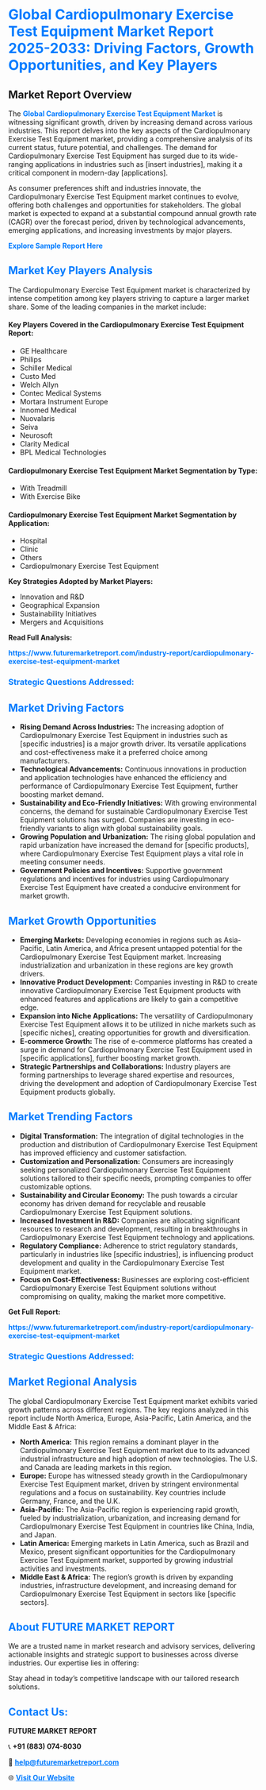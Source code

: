 <h1 style="color: #007BFF;">Global Cardiopulmonary Exercise Test Equipment Market Report 2025-2033: Driving Factors, Growth Opportunities, and Key Players</h1>

<section id="overview">
<h2>Market Report Overview</h2>
<p>The <a href="https://www.futuremarketreport.com/industry-report/cardiopulmonary-exercise-test-equipment-market" style="color: #007BFF; text-decoration: none;"><strong>Global Cardiopulmonary Exercise Test Equipment Market</strong></a> is witnessing significant growth, driven by increasing demand across various industries. This report delves into the key aspects of the Cardiopulmonary Exercise Test Equipment market, providing a comprehensive analysis of its current status, future potential, and challenges. The demand for Cardiopulmonary Exercise Test Equipment has surged due to its wide-ranging applications in industries such as [insert industries], making it a critical component in modern-day [applications].</p>
<p>As consumer preferences shift and industries innovate, the Cardiopulmonary Exercise Test Equipment market continues to evolve, offering both challenges and opportunities for stakeholders. The global market is expected to expand at a substantial compound annual growth rate (CAGR) over the forecast period, driven by technological advancements, emerging applications, and increasing investments by major players.</p>
</section>

<section id="overview">
<p><a href="https://www.futuremarketreport.com/request-sample/reportId=127301" style="color: #007BFF; text-decoration: none;"><strong>Explore Sample Report Here</strong></a></p>
</section>

<section id="key-players">
<h2 style="color: #007BFF;">Market Key Players Analysis</h2>
<p>The Cardiopulmonary Exercise Test Equipment market is characterized by intense competition among key players striving to capture a larger market share. Some of the leading companies in the market include:</p>
<h4>Key Players Covered in the Cardiopulmonary Exercise Test Equipment Report:</h4>
<ul><li>GE Healthcare</li><li>Philips</li><li>Schiller Medical</li><li>Custo Med</li><li>Welch Allyn</li><li>Contec Medical Systems</li><li>Mortara Instrument Europe</li><li>Innomed Medical</li><li>Nuovalaris</li><li>Seiva</li><li>Neurosoft</li><li>Clarity Medical</li><li>BPL Medical Technologies</li></ul>
<h4>Cardiopulmonary Exercise Test Equipment Market Segmentation by Type:</h4>
<ul><li>With Treadmill</li><li>With Exercise Bike</li></ul>

<h4>Cardiopulmonary Exercise Test Equipment Market Segmentation by Application:</h4>
<ul><li>Hospital</li><li>Clinic</li><li>Others</li><li>Cardiopulmonary Exercise Test Equipment</li></ul>
<p><strong>Key Strategies Adopted by Market Players:</strong></p>
<ul>
<li>Innovation and R&D</li>
<li>Geographical Expansion</li>
<li>Sustainability Initiatives</li>
<li>Mergers and Acquisitions</li>
</ul>
</section>

<section>
<p><strong>Read Full Analysis: </strong></p><a href="https://www.futuremarketreport.com/industry-report/cardiopulmonary-exercise-test-equipment-market" style="color: #007BFF; text-decoration: none;"><strong>https://www.futuremarketreport.com/industry-report/cardiopulmonary-exercise-test-equipment-market</strong></a>
<h3 style="color: #007BFF;">Strategic Questions Addressed:</h3>
</section>

<section id="driving-factors">
<h2 style="color: #007BFF;">Market Driving Factors</h2>
<ul>
<li><strong>Rising Demand Across Industries:</strong> The increasing adoption of Cardiopulmonary Exercise Test Equipment in industries such as [specific industries] is a major growth driver. Its versatile applications and cost-effectiveness make it a preferred choice among manufacturers.</li>
<li><strong>Technological Advancements:</strong> Continuous innovations in production and application technologies have enhanced the efficiency and performance of Cardiopulmonary Exercise Test Equipment, further boosting market demand.</li>
<li><strong>Sustainability and Eco-Friendly Initiatives:</strong> With growing environmental concerns, the demand for sustainable Cardiopulmonary Exercise Test Equipment solutions has surged. Companies are investing in eco-friendly variants to align with global sustainability goals.</li>
<li><strong>Growing Population and Urbanization:</strong> The rising global population and rapid urbanization have increased the demand for [specific products], where Cardiopulmonary Exercise Test Equipment plays a vital role in meeting consumer needs.</li>
<li><strong>Government Policies and Incentives:</strong> Supportive government regulations and incentives for industries using Cardiopulmonary Exercise Test Equipment have created a conducive environment for market growth.</li>
</ul>
</section>

<section id="growth-opportunities">
<h2 style="color: #007BFF;">Market Growth Opportunities</h2>
<ul>
<li><strong>Emerging Markets:</strong> Developing economies in regions such as Asia-Pacific, Latin America, and Africa present untapped potential for the Cardiopulmonary Exercise Test Equipment market. Increasing industrialization and urbanization in these regions are key growth drivers.</li>
<li><strong>Innovative Product Development:</strong> Companies investing in R&D to create innovative Cardiopulmonary Exercise Test Equipment products with enhanced features and applications are likely to gain a competitive edge.</li>
<li><strong>Expansion into Niche Applications:</strong> The versatility of Cardiopulmonary Exercise Test Equipment allows it to be utilized in niche markets such as [specific niches], creating opportunities for growth and diversification.</li>
<li><strong>E-commerce Growth:</strong> The rise of e-commerce platforms has created a surge in demand for Cardiopulmonary Exercise Test Equipment used in [specific applications], further boosting market growth.</li>
<li><strong>Strategic Partnerships and Collaborations:</strong> Industry players are forming partnerships to leverage shared expertise and resources, driving the development and adoption of Cardiopulmonary Exercise Test Equipment products globally.</li>
</ul>
</section>

<section id="trending-factors">
<h2 style="color: #007BFF;">Market Trending Factors</h2>
<ul>
<li><strong>Digital Transformation:</strong> The integration of digital technologies in the production and distribution of Cardiopulmonary Exercise Test Equipment has improved efficiency and customer satisfaction.</li>
<li><strong>Customization and Personalization:</strong> Consumers are increasingly seeking personalized Cardiopulmonary Exercise Test Equipment solutions tailored to their specific needs, prompting companies to offer customizable options.</li>
<li><strong>Sustainability and Circular Economy:</strong> The push towards a circular economy has driven demand for recyclable and reusable Cardiopulmonary Exercise Test Equipment solutions.</li>
<li><strong>Increased Investment in R&D:</strong> Companies are allocating significant resources to research and development, resulting in breakthroughs in Cardiopulmonary Exercise Test Equipment technology and applications.</li>
<li><strong>Regulatory Compliance:</strong> Adherence to strict regulatory standards, particularly in industries like [specific industries], is influencing product development and quality in the Cardiopulmonary Exercise Test Equipment market.</li>
<li><strong>Focus on Cost-Effectiveness:</strong> Businesses are exploring cost-efficient Cardiopulmonary Exercise Test Equipment solutions without compromising on quality, making the market more competitive.</li>
</ul>
</section>

<section>
<p><strong>Get Full Report: </strong></p><a href="https://www.futuremarketreport.com/industry-report/cardiopulmonary-exercise-test-equipment-market" style="color: #007BFF; text-decoration: none;"><strong>https://www.futuremarketreport.com/industry-report/cardiopulmonary-exercise-test-equipment-market</strong></a>
<h3 style="color: #007BFF;">Strategic Questions Addressed:</h3>
</section>


<section id="regional-analysis">
<h2 style="color: #007BFF;">Market Regional Analysis</h2>
<p>The global Cardiopulmonary Exercise Test Equipment market exhibits varied growth patterns across different regions. The key regions analyzed in this report include North America, Europe, Asia-Pacific, Latin America, and the Middle East & Africa:</p>
<ul>
<li><strong>North America:</strong> This region remains a dominant player in the Cardiopulmonary Exercise Test Equipment market due to its advanced industrial infrastructure and high adoption of new technologies. The U.S. and Canada are leading markets in this region.</li>
<li><strong>Europe:</strong> Europe has witnessed steady growth in the Cardiopulmonary Exercise Test Equipment market, driven by stringent environmental regulations and a focus on sustainability. Key countries include Germany, France, and the U.K.</li>
<li><strong>Asia-Pacific:</strong> The Asia-Pacific region is experiencing rapid growth, fueled by industrialization, urbanization, and increasing demand for Cardiopulmonary Exercise Test Equipment in countries like China, India, and Japan.</li>
<li><strong>Latin America:</strong> Emerging markets in Latin America, such as Brazil and Mexico, present significant opportunities for the Cardiopulmonary Exercise Test Equipment market, supported by growing industrial activities and investments.</li>
<li><strong>Middle East & Africa:</strong> The region’s growth is driven by expanding industries, infrastructure development, and increasing demand for Cardiopulmonary Exercise Test Equipment in sectors like [specific sectors].</li>
</ul>
</section>

<footer>
<h2 style="color: #007BFF;">About FUTURE MARKET REPORT</h2>
<p>We are a trusted name in market research and advisory services, delivering actionable insights and strategic support to businesses across diverse industries. Our expertise lies in offering:</p>

<p>Stay ahead in today’s competitive landscape with our tailored research solutions.</p>

<h2 style="color: #007BFF;">Contact Us:</h2>
<p><strong>FUTURE MARKET REPORT</strong></p>
<p>📞 <strong>+91 (883) 074-8030</strong></p>
<p>📧 <strong><a href="mailto:help@futuremarketreport.com" style="color: #007BFF;">help@futuremarketreport.com</a></strong></p>
<p>🌐 <strong><a href="https://www.futuremarketreport.com/" style="color: #007BFF;">Visit Our Website</a></strong></p>
</footer>